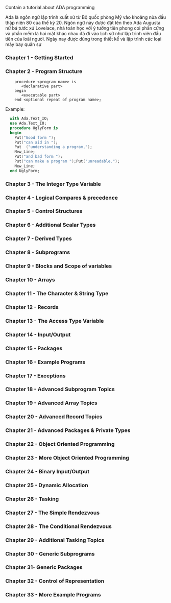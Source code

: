 Contain a tutorial about ADA programming

Ada là ngôn ngữ lập trình xuất xứ từ Bộ quốc phòng Mỹ vào khoảng nửa đầu thập niên 80 của thế kỷ 20. Ngôn ngữ này được đặt tên theo Ada Augusta nữ bá tước xứ Lovelace, nhà toán học với ý tưởng tiên phong coi phần cứng và phần mềm là hai mặt khác nhau đã đi vào lịch sử như lập trình viên đầu tiên của loài người. Ngày nay được dùng trong thiết kế và lập trình các loại máy bay quân sự

### Chapter 1 - Getting Started
### Chapter 2 - Program Structure

```
    procedure <program name> is
       <declarative part>
    begin 
       <executable part>
    end <optional repeat of program name>;

```

Example:

```ada
  with Ada.Text_IO; 
  use Ada.Text_IO;
  procedure UglyForm is 
  begin 
    Put("Good form ");
    Put("can aid in ");
    Put  ("understanding a program,");
    New_Line;
    Put("and bad form ");
    Put("can make a program ");Put("unreadable.");
    New_Line;
  end UglyForm;
```
### Chapter 3 - The Integer Type Variable
### Chapter 4 - Logical Compares & precedence
### Chapter 5 - Control Structures
### Chapter 6 - Additional Scalar Types
### Chapter 7 - Derived Types
### Chapter 8 - Subprograms
### Chapter 9 - Blocks and Scope of variables
### Chapter 10 - Arrays
### Chapter 11 - The Character & String Type
### Chapter 12 - Records
### Chapter 13 - The Access Type Variable
### Chapter 14 - Input/Output
### Chapter 15 - Packages
### Chapter 16 - Example Programs
### Chapter 17 - Exceptions
### Chapter 18 - Advanced Subprogram Topics
### Chapter 19 - Advanced Array Topics
### Chapter 20 - Advanced Record Topics
### Chapter 21 - Advanced Packages & Private Types
### Chapter 22 - Object Oriented Programming
### Chapter 23 - More Object Oriented Programming
### Chapter 24 - Binary Input/Output
### Chapter 25 - Dynamic Allocation
### Chapter 26 - Tasking
### Chapter 27 - The Simple Rendezvous
### Chapter 28 - The Conditional Rendezvous
### Chapter 29 - Additional Tasking Topics
### Chapter 30 - Generic Subprograms
### Chapter 31- Generic Packages
### Chapter 32 - Control of Representation
### Chapter 33 - More Example Programs
